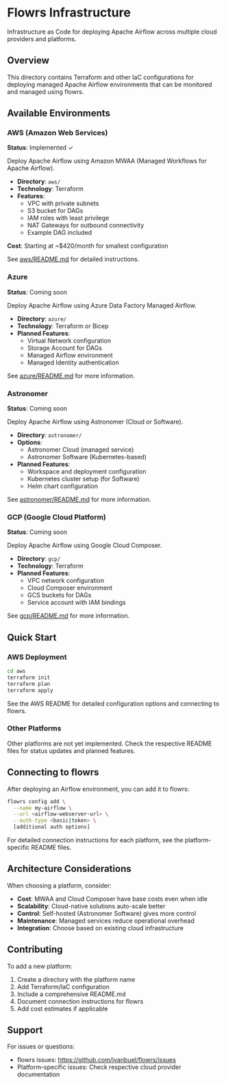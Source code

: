 # Flowrs Infrastructure

Infrastructure as Code for deploying Apache Airflow across multiple cloud providers and platforms.

## Overview

This directory contains Terraform and other IaC configurations for deploying managed Apache Airflow environments that can be monitored and managed using flowrs.

## Available Environments

### AWS (Amazon Web Services)
**Status**: Implemented ✓

Deploy Apache Airflow using Amazon MWAA (Managed Workflows for Apache Airflow).

- **Directory**: `aws/`
- **Technology**: Terraform
- **Features**:
  - VPC with private subnets
  - S3 bucket for DAGs
  - IAM roles with least privilege
  - NAT Gateways for outbound connectivity
  - Example DAG included

**Cost**: Starting at ~$420/month for smallest configuration

See [aws/README.md](aws/README.md) for detailed instructions.

### Azure
**Status**: Coming soon

Deploy Apache Airflow using Azure Data Factory Managed Airflow.

- **Directory**: `azure/`
- **Technology**: Terraform or Bicep
- **Planned Features**:
  - Virtual Network configuration
  - Storage Account for DAGs
  - Managed Airflow environment
  - Managed Identity authentication

See [azure/README.md](azure/README.md) for more information.

### Astronomer
**Status**: Coming soon

Deploy Apache Airflow using Astronomer (Cloud or Software).

- **Directory**: `astronomer/`
- **Options**:
  - Astronomer Cloud (managed service)
  - Astronomer Software (Kubernetes-based)
- **Planned Features**:
  - Workspace and deployment configuration
  - Kubernetes cluster setup (for Software)
  - Helm chart configuration

See [astronomer/README.md](astronomer/README.md) for more information.

### GCP (Google Cloud Platform)
**Status**: Coming soon

Deploy Apache Airflow using Google Cloud Composer.

- **Directory**: `gcp/`
- **Technology**: Terraform
- **Planned Features**:
  - VPC network configuration
  - Cloud Composer environment
  - GCS buckets for DAGs
  - Service account with IAM bindings

See [gcp/README.md](gcp/README.md) for more information.

## Quick Start

### AWS Deployment

```bash
cd aws
terraform init
terraform plan
terraform apply
```

See the AWS README for detailed configuration options and connecting to flowrs.

### Other Platforms

Other platforms are not yet implemented. Check the respective README files for status updates and planned features.

## Connecting to flowrs

After deploying an Airflow environment, you can add it to flowrs:

```bash
flowrs config add \
  --name my-airflow \
  --url <airflow-webserver-url> \
  --auth-type <basic|token> \
  [additional auth options]
```

For detailed connection instructions for each platform, see the platform-specific README files.

## Architecture Considerations

When choosing a platform, consider:

- **Cost**: MWAA and Cloud Composer have base costs even when idle
- **Scalability**: Cloud-native solutions auto-scale better
- **Control**: Self-hosted (Astronomer Software) gives more control
- **Maintenance**: Managed services reduce operational overhead
- **Integration**: Choose based on existing cloud infrastructure

## Contributing

To add a new platform:

1. Create a directory with the platform name
2. Add Terraform/IaC configuration
3. Include a comprehensive README.md
4. Document connection instructions for flowrs
5. Add cost estimates if applicable

## Support

For issues or questions:
- flowrs issues: https://github.com/jvanbuel/flowrs/issues
- Platform-specific issues: Check respective cloud provider documentation
